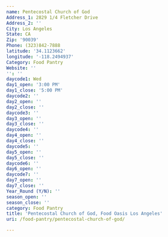 ```yaml
---
name: Pentecostal Church of God
Address_1: 2829 1/4 Fletcher Drive
Address_2: ''
City: Los Angeles
State: CA
Zip: '90039'
Phone: (323)842-7888
latitude: '34.1123662'
longitude: '-118.2494937'
Category: Food Pantry
Website: ''
'': ''
daycode1: Wed
day1_open: '3:00 PM'
day1_close: '5:00 PM'
daycode2: ''
day2_open: ''
day2_close: ''
daycode3: ''
day3_open: ''
day3_close: ''
daycode4: ''
day4_open: ''
day4_close: ''
daycode5: ''
day5_open: ''
day5_close: ''
daycode6: ''
day6_open: ''
daycode7: ''
day7_open: ''
day7_close: ''
Year_Round (Y/N): ''
season_open: ''
season_close: ''
category: Food Pantry
title: 'Pentecostal Church of God, Food Oasis Los Angeles'
uri: /food-pantry/pentecostal-church-of-god/

---
```

